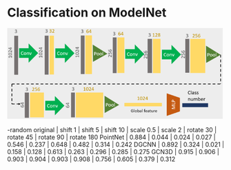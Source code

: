 # Classification on ModelNet

<img src="../imgs/cls.png" alt="classification model" width="500" />

-random
           original | shift  1 | shift  5 | shift 10 | scale 0.5 | scale  2 | rotate 30 | rotate 45 | rotate 90 | rotate 180
PointNet |    0.884 |    0.044 |    0.024 |    0.027 |     0.546 |    0.237 |     0.648 |     0.482 |     0.314 |      0.242
DGCNN    |    0.892 |    0.324 |    0.021 |    0.158 |     0.128 |    0.613 |     0.263 |     0.296 |     0.285 |      0.275
GCN3D    |    0.915 |    0.906 |    0.903 |    0.904 |     0.903 |    0.908 |     0.756 |     0.605 |     0.379 |      0.312